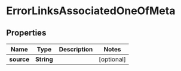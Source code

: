 

# ErrorLinksAssociatedOneOfMeta


## Properties

| Name | Type | Description | Notes |
|------------ | ------------- | ------------- | -------------|
|**source** | **String** |  |  [optional] |



